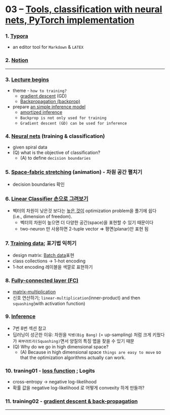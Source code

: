 # 03 – [Tools, classification with neural nets, PyTorch implementation](https://youtu.be/EyKiYVwrdjE)


### 1. [Typora](https://youtu.be/EyKiYVwrdjE?t=46)
* an editor tool for ```Markdown``` & ```LATEX```

### 2. [Notion](https://youtu.be/EyKiYVwrdjE?t=95)

***

### 3. [Lecture begins](https://youtu.be/EyKiYVwrdjE?t=194)

* theme - ```how to training?``` 
  * [gradient descent](https://www.google.com/search?q=gradient+descent&sxsrf=ALeKk03j171yc33GKMSuP_iyObeq8B7BJw%3A1627313180103&ei=HNT-YMrsBaryhwOSpLHwCg&oq=gradi&gs_lcp=Cgdnd3Mtd2l6EAMYADIHCAAQsQMQQzIFCAAQsQMyAggAMgQIABBDMgQIABBDMgIIADICCAAyAggAMgIIADICCAA6BwgjELADECc6BwgAEEcQsAM6BAgjECc6CAgAELEDEIMBOgQIABAKOgcIIxDqAhAnOgcIABCHAhAUSgQIQRgAULy2AVibwAFg4McBaARwAngAgAF1iAHTBZIBAzEuNpgBAKABAaoBB2d3cy13aXqwAQrIAQLAAQE&sclient=gws-wiz) (GD)
  * [Backpropagation (backprop)](https://www.google.com/search?q=backpropagation&oq=backpropagation&aqs=chrome..69i57j0l6j69i61.276j0j1&sourceid=chrome&ie=UTF-8)
* prepare [an simple inference model](https://youtu.be/EyKiYVwrdjE?t=315)
  * [amortized inference](https://www.google.com/search?q=amortized+inference&sxsrf=ALeKk01ZvFMne_PiVB66PKRsCCeoS9QzBA%3A1627313206919&ei=NtT-YMTdN8_hwAOR_7mQDg&oq=amorti&gs_lcp=Cgdnd3Mtd2l6EAMYAzICCAAyAggAMgIIADICCAAyAggAMgIIADICCAAyAggAMgIIADICCAA6BwgAEEcQsAM6BAgjECc6BwgAEIcCEBQ6BQgAELEDOgoIABCHAhCxAxAUOgQIABBDOggIABCxAxCDAToHCCMQ6gIQJzoMCCMQJxCdAhBGEPoBOgoIABCxAxCDARBDSgQIQRgAUJ-wEljtyBJgweUSaANwAngAgAH4AogB2hCSAQc4LjYuMC4ymAEAoAEBqgEHZ3dzLXdperABCsgBAcABAQ&sclient=gws-wiz)
  * ```Backprop is not only used for training```
  * ```Gradient descent (GD) can be used for inference```

### 4. [Neural nets](https://youtu.be/EyKiYVwrdjE?t=722) (training & classification)

* given spiral data 
* (Q) what is the objective of classification? 
  * (A) to define ```decision boundaries```

### 5. [Space-fabric stretching](https://youtu.be/EyKiYVwrdjE?t=1080) (animation) - 차원 공간 펼치기 

* decision boundaries 확인 

### 6. [Linear Classifier 손으로 그려보기](https://youtu.be/EyKiYVwrdjE?t=1227) 

* 벡터의 차원이 낮은것 보다는 [높은 것이](https://youtu.be/EyKiYVwrdjE?t=1436) optimization problem을 풀기에 쉽다 (i.e., dimension of freedom). 
  * 벡터의 차원이 높으면 더 다양한 공간(space)을 표현할 수 있기 때문이다 
  * two-neuron 만 사용하면 2-tuple vector ⇒ 평면(planar)만 표현 됨 

### 7. [Training data](https://youtu.be/EyKiYVwrdjE?t=1566); 표기법 익히기

* design matrix: [Batch data](https://blog.naver.com/cheeryun/222084272988)표현 
* class collections  → 1-hot encoding   
* 1-hot encoding 레이블을 색깔로 표현하기 

### 8. [Fully-connected layer (FC)](https://youtu.be/EyKiYVwrdjE?t=1930)

* [matrix-multiplication](https://blog.naver.com/cheeryun/222084272988)
* 신호 연산하기; ```linear-multiplication```(inner-product) and then ```squashing```(with activation function)

### 9. [Inference](https://youtu.be/EyKiYVwrdjE?t=2346)

* 7번 8번 섹션 참고 
* 딥러닝이 성곤한 이유: 차원을 ```빅뱅(Big Bang)``` (= up-sampling) 처럼 크게 키웠다가 ```짜부려트리(Squashing)```면서 양질의 특징 맵을 찾을 수 있기 때문
* (Q) Why do we go in high dimensional space? 
  * (A) Because in high dimensional space ```things are easy to move``` so that the optimization algorithms actually can work.

### 10. traning01 - [loss function](https://youtu.be/EyKiYVwrdjE?t=2531) ; Logits 

* cross-entropy → negative log-likelihood 
* 확률 값을 negative log-likelihood 로 어떻게 convexity 하게 만들까? 

### 11. training02 - [gradient descent & back-propagation](https://youtu.be/EyKiYVwrdjE?t=2840)



***













